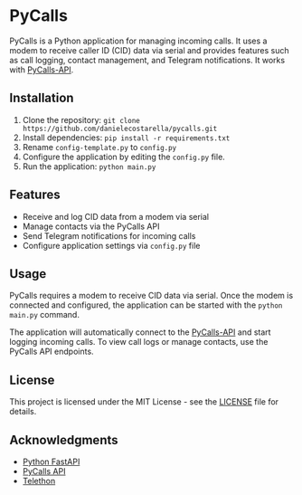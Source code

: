 PyCalls
=======

PyCalls is a Python application for managing incoming calls. It uses a modem to receive caller ID (CID) data via serial and provides features such as call logging, contact management, and Telegram notifications. It works with [PyCalls-API](https://github.com/danielecostarella/pycalls-api).

Installation
------------

1.  Clone the repository: `git clone https://github.com/danielecostarella/pycalls.git`
2.  Install dependencies: `pip install -r requirements.txt`
3.  Rename `config-template.py` to `config.py`
4.  Configure the application by editing the `config.py` file.
4.  Run the application: `python main.py`

Features
--------

*   Receive and log CID data from a modem via serial
*   Manage contacts via the PyCalls API
*   Send Telegram notifications for incoming calls
*   Configure application settings via `config.py` file

Usage
-----

PyCalls requires a modem to receive CID data via serial. Once the modem is connected and configured, the application can be started with the `python main.py` command.

The application will automatically connect to the [PyCalls-API](https://github.com/danielecostarella/pycalls-api) and start logging incoming calls. To view call logs or manage contacts, use the PyCalls API endpoints.

License
-------

This project is licensed under the MIT License - see the [LICENSE](LICENSE) file for details.

Acknowledgments
---------------

*   [Python FastAPI](https://fastapi.tiangolo.com/)
*   [PyCalls API](https://github.com/user/pycalls-api)
*   [Telethon](https://github.com/LonamiWebs/Telethon)
